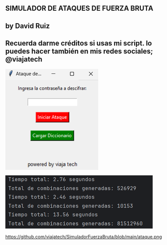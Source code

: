 SIMULADOR DE ATAQUES DE FUERZA BRUTA
--------
by David Ruiz
---------
Recuerda darme créditos si usas mi script. lo puedes hacer también en mis redes sociales; @viajatech
-----------
![](https://github.com/viajatech/SimuladorFuerzaBruta/blob/main/GUI%203.1.png)

![](https://github.com/viajatech/SimuladorFuerzaBruta/blob/main/TiempoCombinaciones.png)


https://github.com/viajatech/SimuladorFuerzaBruta/blob/main/ataque.png
